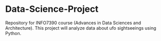 # Data-Science-Project
Repository for INFO7390 course (Advances in Data Sciences and Architecture). This project will analyze data about ufo sightseeings using Python.
